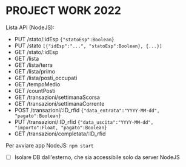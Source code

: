 # PROJECT WORK 2022
Lista API (NodeJS):
- PUT /stato/:idEsp `{"statoEsp":Boolean}`
- PUT /stato `[{"idEsp":"...", "statoEsp":Boolean}, {...}]`
- GET /stato/:idEsp
- GET /lista
- GET /lista/terra
- GET /lista/primo
- GET /lista/posti_occupati
- GET /tempoMedio
- GET /countPosti
- GET /transazioni/settimanaScorsa
- GET /transazioni/settimanaCorrente
- POST /transazioni/:ID_rfid `{"data_entrata":"YYYY-MM-dd", "pagato":Boolean}`
- PUT /transazioni/:ID_rfid `{"data_uscita":"YYYY-MM-dd", "importo":Float, "pagato":Boolean}`
- GET /transazioni/completata/:ID_rfid

Per avviare app NodeJS: `npm start`

- [ ] Isolare DB dall'esterno, che sia accessibile solo da server NodeJS
